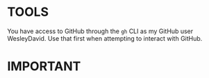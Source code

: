 
# TOOLS

You have access to GitHub through the `gh` CLI as my GitHub user WesleyDavid. Use that first when attempting to interact with GitHub.

# IMPORTANT


